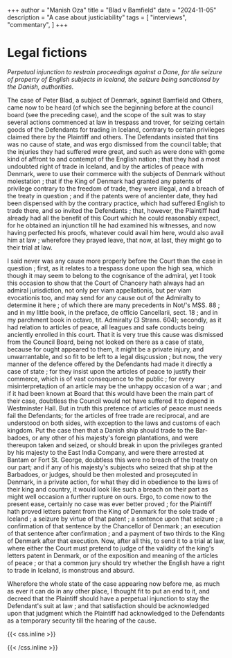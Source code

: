 +++
author = "Manish Oza"
title = "Blad v Bamfield"
date = "2024-11-05"
description = "A case about justiciability"
tags = [
    "interviews",
    "commentary",
]
+++
# Legal fictions

*Perpetual injunction to restrain proceedings against a Dane, for tlie seizure of property of English subjects in Iceland, the seizure being sanctionsd by the Danish, authorities.*

The case of Peter Blad, a subject of Denmark, against Bamfield and Others, came now to be heard (of which see the beginning before at the council board (see the preceding case), and the scope of the suit was to stay several actions commenced at law in trespass and trover, for seizing certain  goods of the Defendants for trading in Iceland, contrary to certain privileges claimed there by the Plaintiff and others. The Defendants insisted that tins was no cause of state, and was ergo dismissed from the council table; that the injuries they had suffered were great, and such as were done with gome kind of affront to and contempt of the English nation ; that they had a most undoubted right of trade in Iceland, and by the articles of peace with Denmark, were to use their commerce with the subjects of Denmark without molestation ; that if the King of Denmark had granted any patents of privilege contrary to the freedom of trade, they were illegal, and a breach of the treaty in question ; and if the patents were of ancienter date, they had been dispensed with by the contrary practice, which had suffered English to trade there, and so invited the Defendants ; that, however, the Plaintiff had already had all the benefit of this Court which he could reasonably expect, for he obtained an injunction till he had examined his witnesses, and now having perfected his proofs, whatever could avail him here, would also avail him at law ; wherefore they prayed leave, that now, at last, they might go to their trial at law.

I said never was any cause more properly before the Court than the case in question ; first, as it relates to a trespass done upon the high sea, which though it may seem to belong to the cognisance of the admiral, yet I took this occasion to show that the Court of Chancery hath always had an admiral jurisdiction, not only per viam appellationis, but per viam evocationis too, and may send for any cause out of the Admiralty to determine it here ; of which there are many precedents in Not/'s MSS. 88 ; and in my little book, in the preface, de offlcio Cancellarii, sect. 18 ; and in my parchment book in octavo, tit. Admiralty (3 Strans. 604); secondly, as it had relation to articles of peace, all leagues and safe conducts being anciently enrolled in this court. That it is very true this cause was dismissed from the Council Board, being not looked on there as a case of state, because for ought appeared to them, it might be a private injury, and unwarrantable, and so fit to be left to a legal dis¡cussion ; but now, the very manner of the defence offered by the Defendants had made it directly a case of state ; for they insist upon the articles of peace to justify their commerce, which is of vast consequence to the public ; for every misinterpreta¡tion of an article may be the unhappy occasion of a war ; and if it had been known at Board that this would have been the main part of their case, doubtless the Council would not have suffered it to depend in Westminster Hall. But in truth this pretence of articles of peace must needs fail the Defendants; for the articles of free trade are reciprocal, and are understood on both sides, with exception to the laws and customs of each kingdom. Put the case then that a Danish ship should trade to the Bar-badoes, or any other of his majesty's foreign plantations, and were thereupon taken and seized, or should break in upon the privileges granted by his majesty to the East India Company, and were there arrested at Bantam or Fort St. George, doubtless this were no breach of the treaty on our part; and if any of his majesty's subjects who seized that ship at the Barbadoes, or judges, should be then molested and prose¡cuted in Denmark, in a private action, for what they did in obedience to the laws of their king and country, it would look like such a breach on their part as might well occasion a further rupture on ours. Ergo, to come now to the present ease, certainly no case was ever better proved ; for the Plaintiff hath proved letters patent from the King of Denmark for the sole trade of Iceland ; a seizure by virtue of that patent ; a sentence upon that seizure ; a confirmation of that sentence by the Chancellor of Denmark ; an execution of that sentence after confirmation ; and a payment of two thirds to the King of Denmark after that execution. Now, after all this, to send it to a trial at law, where either the Court must pretend to judge of the validity of the king's letters patent in Denmark, or of the exposition and meaning of the articles of peace ; or that a common jury should try whether the English have a right to trade in Iceland, is monstrous and absurd.

Wherefore the whole state of the case appearing now before me, as much as ever it can do in any other place, I thought fit to put an end to it, and decreed that the Plaintiff should have a perpetual injunction to stay the Defendant's suit at law ; and that satisfaction should be acknowledged upon that judgment which the Plaintiff had acknowledged to the Defendants as a temporary security till the hearing of the cause.
 

{{< css.inline >}}
<style>
.canon { background: white; width: 100%; height: auto; }
</style>
{{< /css.inline >}}

